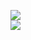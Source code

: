 [![](https://img.shields.io/badge/Made%20With-Github%20Spray-lightgrey.svg?style=for-the-badge&logo=github)](https://github.com/Annihil/github-spray#8321)  
[![](https://i.imgur.com/2DrTn0Z.gif)](https://github.com/Annihil/github-spray)